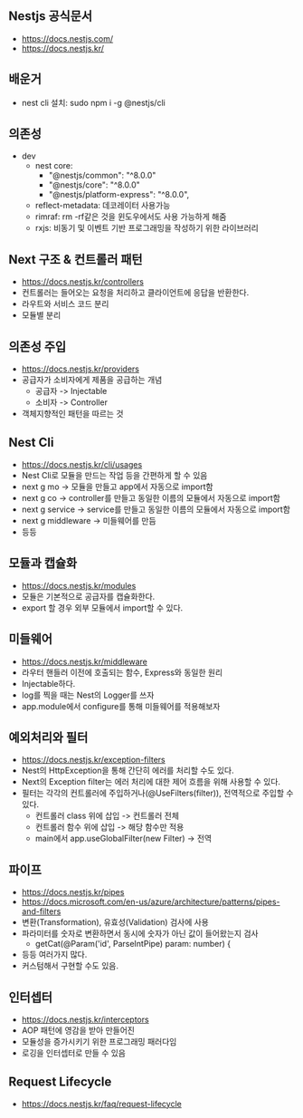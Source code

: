 ## Nestjs 공식문서

- https://docs.nestjs.com/
- https://docs.nestjs.kr/

## 배운거

- nest cli 설치: sudo npm i -g @nestjs/cli

## 의존성

- dev
  - nest core:
    - "@nestjs/common": "^8.0.0"
    - "@nestjs/core": "^8.0.0"
    - "@nestjs/platform-express": "^8.0.0",
  - reflect-metadata: 데코레이터 사용가능
  - rimraf: rm -rf같은 것을 윈도우에서도 사용 가능하게 해줌
  - rxjs: 비동기 및 이벤트 기반 프로그래밍을 작성하기 위한 라이브러리

## Next 구조 & 컨트롤러 패턴

- https://docs.nestjs.kr/controllers
- 컨트롤러는 들어오는 요청을 처리하고 클라이언트에 응답을 반환한다.
- 라우트와 서비스 코드 분리
- 모듈별 분리

## 의존성 주입

- https://docs.nestjs.kr/providers
- 공급자가 소비자에게 제품을 공급하는 개념
  - 공급자 -> Injectable
  - 소비자 -> Controller
- 객체지향적인 패턴을 따르는 것

## Nest Cli

- https://docs.nestjs.kr/cli/usages
- Nest Cli로 모듈을 만드는 작업 등을 간편하게 할 수 있음
- next g mo -> 모듈을 만들고 app에서 자동으로 import함
- next g co -> controller를 만들고 동일한 이름의 모듈에서 자동으로 import함
- next g service -> service를 만들고 동일한 이름의 모듈에서 자동으로 import함
- next g middleware -> 미들웨어를 만듬
- 등등

## 모듈과 캡슐화

- https://docs.nestjs.kr/modules
- 모듈은 기본적으로 공급자를 캡슐화한다.
- export 할 경우 외부 모듈에서 import할 수 있다.

## 미들웨어

- https://docs.nestjs.kr/middleware
- 라우터 핸들러 이전에 호출되는 함수, Express와 동일한 원리
- Injectable하다.
- log를 찍을 때는 Nest의 Logger를 쓰자
- app.module에서 configure를 통해 미들웨어를 적용해보자

## 예외처리와 필터

- https://docs.nestjs.kr/exception-filters
- Nest의 HttpException을 통해 간단히 에러를 처리할 수도 있다.
- Next의 Exception filter는 에러 처리에 대한 제어 흐름을 위해 사용할 수 있다.
- 필터는 각각의 컨트롤러에 주입하거나(@UseFilters(filter)), 전역적으로 주입할 수 있다.
  - 컨트롤러 class 위에 삽입 -> 컨트롤러 전체
  - 컨트롤러 함수 위에 삽입 -> 해당 함수만 적용
  - main에서 app.useGlobalFilter(new Filter) -> 전역

## 파이프

- https://docs.nestjs.kr/pipes
- https://docs.microsoft.com/en-us/azure/architecture/patterns/pipes-and-filters
- 변환(Transformation), 유효성(Validation) 검사에 사용
- 파라미터를 숫자로 변환하면서 동시에 숫자가 아닌 값이 들어왔는지 검사
  - getCat(@Param('id', ParseIntPipe) param: number) {
- 등등 여러가지 많다.
- 커스텀해서 구현할 수도 있음.

## 인터셉터

- https://docs.nestjs.kr/interceptors
- AOP 패턴에 영감을 받아 만들어진
- 모듈성을 증가시키기 위한 프로그래밍 패러다임
- 로깅을 인터셉터로 만들 수 있음

## Request Lifecycle

- https://docs.nestjs.kr/faq/request-lifecycle
